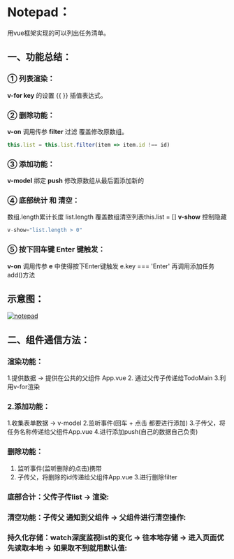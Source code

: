 # Notepad：
用vue框架实现的可以列出任务清单。
## 一、功能总结：
### ① 列表渲染：
**v-for key** 的设置 {{ }} 插值表达式。
### ② 删除功能：
**v-on** 调用传参 **filter** 过滤 覆盖修改原数组。
```javascript
this.list = this.list.filter(item => item.id !== id)
```
### ③ 添加功能：
**v-model** 绑定 **push** 修改原数组从最后面添加新的
### ④ 底部统计 和 清空：
数组.length累计长度 list.length
覆盖数组清空列表this.list = []
**v-show** 控制隐藏  
```javascript
v-show="list.length > 0"
```
### ⑤ 按下回车键 Enter 键触发：
**v-on** 调用传参 **e** 中使得按下Enter键触发
e.key === 'Enter'
再调用添加任务add()方法
## 示意图：
[![notepad](https://img.17carat.cn/2024/04/github/notepad.png "notepad")](https://img.17carat.cn/2024/04/github/notepad.png "notepad")

## 二、组件通信方法：
### 渲染功能：
1.提供数据 -> 提供在公共的父组件 App.vue
2. 通过父传子传递给TodoMain
3.利用v-for渲染

### 2.添加功能：
1.收集表单数据 -> v-model
2.监听事件(回车 + 点击 都要进行添加)
3.子传父，将任务名称传递给父组件App.vue
4.进行添加push(自己的数据自己负责)

### 删除功能：
1. 监听事件(监听删除的点击)携带
2. 子传父，将删除的id传递给父组件App.vue
3.进行删除filter

### 底部合计：父传子传list -> 渲染:
### 清空功能：子传父 通知到父组件 -> 父组件进行清空操作:
### 持久化存储：watch深度监视list的变化 -> 往本地存储 -> 进入页面优先读取本地 -> 如果取不到就用默认值:
